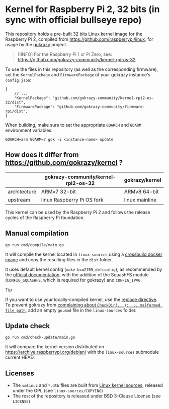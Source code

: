 # Kernel for Raspberry Pi 2, 32 bits (in sync with official bullseye repo)

This repository holds a pre-built 32 bits Linux kernel image for the Raspberry Pi 2, compiled from https://github.com/raspberrypi/linux, for usage by the [gokrazy](https://github.com/gokrazy/gokrazy) project.

> [!INFO]
> For the Raspberry Pi 1 or Pi Zero, see: https://github.com/gokrazy-community/kernel-rpi-os-32

To use the files in this repository (as well as the corresponding firmware), set the `KernelPackage` and `FirmwarePackage` of your gokrazy instance's `config.json`:

```jsonc
{
    // ...
    "KernelPackage": "github.com/gokrazy-community/kernel-rpi2-os-32/dist",
    "FirmwarePackage": "github.com/gokrazy-community/firmware-rpi/dist",
}
```

When building, make sure to set the appropriate `GOARCH` and `GOARM` environment variables:

```
GOARCH=arm GOARM=7 gok -i <instance-name> update
```

## How does it differ from https://github.com/gokrazy/kernel ?

|              | gokrazy-community/kernel-rpi2-os-32 | gokrazy/kernel |
| ------------ | ----------------------------------- | -------------- |
| architecture | ARMv7 32-bit                        | ARMv8 64-bit   |
| upstream     | linux Raspberry Pi OS fork          | linux mainline |

This kernel can be used by the Raspberry Pi 2 and follows the release cycles of the Raspberry Pi foundation.

## Manual compilation

```
go run cmd/compile/main.go
```

It will compile the kernel located in `linux-sources` using a [crossbuild docker image](https://github.com/gokrazy-community/crossbuild-armhf) and copy the resulting files in the `dist` folder.

It uses default kernel config (`make bcm2709_defconfig`), as recommended by the [official documentation](https://www.raspberrypi.com/documentation/computers/linux_kernel.html#native-build-configuration), with the addition of the SquashFS module (`CONFIG_SQUASHFS`, which is required for gokrazy) and `CONFIG_IPV6`.

> [!TIP]
> If you want to use your locally-compiled kernel, use the [replace directive](https://gokrazy.org/development/modules/#building-local-code-the-replace-directive). To prevent gokrazy from [complaining about `CheckDir(...): ... malformed file path`](https://github.com/gokrazy/tools/issues/72), add an empty `go.mod` file in the `linux-sources` folder.

## Update check

```
go run cmd/check-update/main.go
```

It will compare the kernel version distributed on https://archive.raspberrypi.org/debian/ with the `linux-sources` submodule current HEAD.

## Licenses

- The `vmlinuz` and `*.dtb` files are built from [Linux kernel sources](https://github.com/raspberrypi/linux), released under the GPL (see `linux-sources/COPYING`)
- The rest of the repository is released under BSD 3-Clause License (see `LICENSE`)
